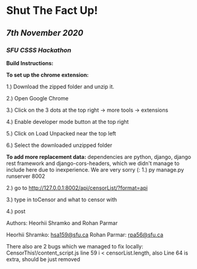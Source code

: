 # **Shut The Fact Up!** 

## *7th November 2020*

### *SFU CSSS Hackathon*

**Build Instructions:**

**To set up the chrome extension:**

1.) Download the zipped folder and unzip it.

2.) Open Google Chrome

3.) Click on the 3 dots at the top right -> more tools -> extensions

4.) Enable developer mode button at the top right

5.) Click on Load Unpacked near the top left

6.) Select the downloaded unzipped folder

**To add more replacement data:**
dependencies are python, django, django rest framework and django-cors-headers, which we didn't manage to include here due to inexperience. We are very sorry (:
1.) py manage.py runserver 8002

2.) go to http://127.0.0.1:8002/api/censorList/?format=api

3.) type in toCensor and what to censor with

4.) post


Authors: Heorhii Shramko and Rohan Parmar

Heorhii Shramko: hsa159@sfu.ca
Rohan Parmar: rpa56@sfu.ca

There also are 2 bugs which we managed to fix locally: 
CensorThis!/content_script.js line 59 i < censorList.length, also Line 64 is extra, should be just removed
